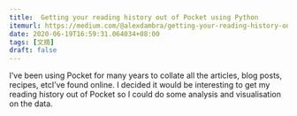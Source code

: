 ```yaml
---
title:  Getting your reading history out of Pocket using Python
itemurl: https://medium.com/@alexdambra/getting-your-reading-history-out-of-pocket-using-python-b4253dbe865c
date: 2020-06-19T16:59:31.064034+08:00
tags: [文摘]
draft: false
---
```


I’ve been using Pocket for many years to collate all the articles, blog posts, recipes, etcI’ve found online. I decided it would be interesting to get my reading history out of Pocket so I could do some analysis and visualisation on the data.
